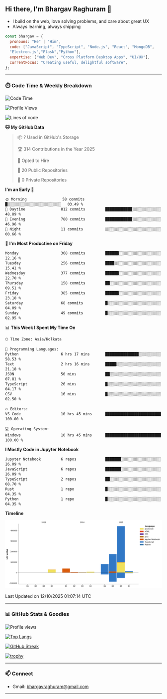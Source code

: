 ## Hi there, I'm Bhargav Raghuram 👋

- I build on the web, love solving problems, and care about great UX
- Always learning, always shipping

```js
const bhargav = {
  pronouns: "He" | "Him",
  code: ["JavaScript", "TypeScript", "Node.js", "React", "MongoDB",
  "Electron.js","Flask","Python"],
  expertise: ["Web Dev", "Cross Platform Desktop Apps", "UI/UX"],
  currentFocus: "Creating useful, delightful software",
};
```

---

### ⏱️ Code Time & Weekly Breakdown
<!--START_SECTION:waka-->
![Code Time](http://img.shields.io/badge/Code%20Time-64%20hrs%2016%20mins-blue)

![Profile Views](http://img.shields.io/badge/Profile%20Views-8-blue)

![Lines of code](https://img.shields.io/badge/From%20Hello%20World%20I%27ve%20Written-790.9%20thousand%20lines%20of%20code-blue)

**🐱 My GitHub Data** 

> 📦 ? Used in GitHub's Storage 
 > 
> 🏆 314 Contributions in the Year 2025
 > 
> 💼 Opted to Hire
 > 
> 📜 20 Public Repositories 
 > 
> 🔑 0 Private Repositories 
 > 
**I'm an Early 🐤** 

```text
🌞 Morning                58 commits          █░░░░░░░░░░░░░░░░░░░░░░░░   03.49 % 
🌆 Daytime                812 commits         ████████████░░░░░░░░░░░░░   48.89 % 
🌃 Evening                780 commits         ████████████░░░░░░░░░░░░░   46.96 % 
🌙 Night                  11 commits          ░░░░░░░░░░░░░░░░░░░░░░░░░   00.66 % 
```
📅 **I'm Most Productive on Friday** 

```text
Monday                   368 commits         ██████░░░░░░░░░░░░░░░░░░░   22.16 % 
Tuesday                  256 commits         ████░░░░░░░░░░░░░░░░░░░░░   15.41 % 
Wednesday                377 commits         ██████░░░░░░░░░░░░░░░░░░░   22.70 % 
Thursday                 158 commits         ██░░░░░░░░░░░░░░░░░░░░░░░   09.51 % 
Friday                   385 commits         ██████░░░░░░░░░░░░░░░░░░░   23.18 % 
Saturday                 68 commits          █░░░░░░░░░░░░░░░░░░░░░░░░   04.09 % 
Sunday                   49 commits          █░░░░░░░░░░░░░░░░░░░░░░░░   02.95 % 
```


📊 **This Week I Spent My Time On** 

```text
🕑︎ Time Zone: Asia/Kolkata

💬 Programming Languages: 
Python                   6 hrs 17 mins       ███████████████░░░░░░░░░░   58.53 % 
Text                     2 hrs 16 mins       █████░░░░░░░░░░░░░░░░░░░░   21.18 % 
JSON                     50 mins             ██░░░░░░░░░░░░░░░░░░░░░░░   07.81 % 
TypeScript               26 mins             █░░░░░░░░░░░░░░░░░░░░░░░░   04.17 % 
CSV                      16 mins             █░░░░░░░░░░░░░░░░░░░░░░░░   02.50 % 

🔥 Editors: 
VS Code                  10 hrs 45 mins      █████████████████████████   100.00 % 

💻 Operating System: 
Windows                  10 hrs 45 mins      █████████████████████████   100.00 % 
```

**I Mostly Code in Jupyter Notebook** 

```text
Jupyter Notebook         6 repos             ███████░░░░░░░░░░░░░░░░░░   26.09 % 
JavaScript               6 repos             ███████░░░░░░░░░░░░░░░░░░   26.09 % 
TypeScript               2 repos             ██░░░░░░░░░░░░░░░░░░░░░░░   08.70 % 
Rust                     1 repo              █░░░░░░░░░░░░░░░░░░░░░░░░   04.35 % 
Python                   1 repo              █░░░░░░░░░░░░░░░░░░░░░░░░   04.35 % 
```



**Timeline**

![Lines of Code chart](https://raw.githubusercontent.com/BhargavRaghuram/BhargavRaghuram/master/assets/bar_graph.png)


 Last Updated on 12/10/2025 01:07:14 UTC
<!--END_SECTION:waka-->

---

### 📊 GitHub Stats & Goodies

![Profile views](https://komarev.com/ghpvc/?username=BhargavRaghuram)

[![Top Langs](https://github-readme-stats.vercel.app/api/top-langs/?username=BhargavRaghuram&layout=compact)](https://github.com/anuraghazra/github-readme-stats)

[![GitHub Streak](https://streak-stats.demolab.com?user=BhargavRaghuram)](https://github.com/DenverCoder1/github-readme-streak-stats)

[![trophy](https://github-profile-trophy.vercel.app/?username=BhargavRaghuram&theme=algolia&no-frame=true&column=4)](https://github.com/ryo-ma/github-profile-trophy)

---

### 📫 Connect
- Gmail: bhargavraghuram@gmail.com

---



